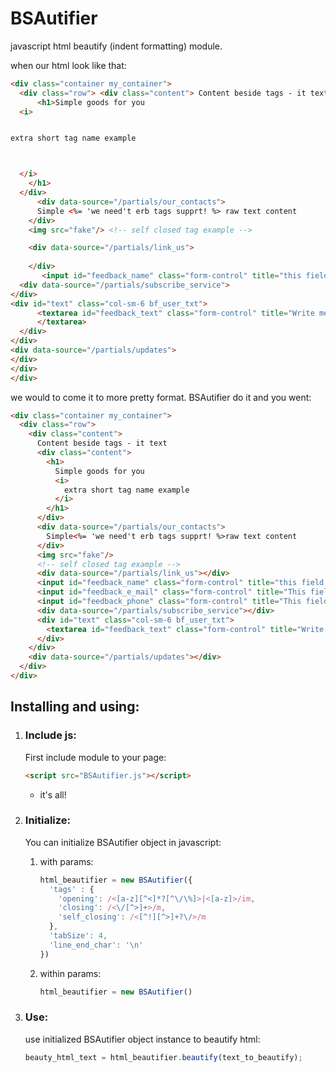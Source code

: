 # BSAutifier
javascript html beautify (indent formatting) module.

when our html look like that:
```html
<div class="container my_container">
  <div class="row"> <div class="content"> Content beside tags - it text<div class="content">
      <h1>Simple goods for you
  <i>


extra short tag name example



  </i>
    </h1>
  </div>
      <div data-source="/partials/our_contacts">
      Simple <%= 'we need't erb tags supprt! %> raw text content
    </div>
    <img src="fake"/> <!-- self closed tag example -->

    <div data-source="/partials/link_us">
    
    </div>
       <input id="feedback_name" class="form-control" title="this field must contain your name" name="feedback[name]" pattern="[a-zA-Z ]+" required="required" type="text" placeholder="Name" /><input id="feedback_e_mail" class="form-control" title="This field must contain valid email" name="feedback[e_mail]" pattern=".+@.+" type="e_mail" placeholder="E-mail" /><input id="feedback_phone" class="form-control" title="This field must contain your phone number" name="feedback[phone]" pattern="+?[()- 0-9]{6,13}" type="phone" placeholder="Phone" />
  <div data-source="/partials/subscribe_service">
</div>
<div id="text" class="col-sm-6 bf_user_txt">
      <textarea id="feedback_text" class="form-control" title="Write message for manager here" name="feedback[text]" placeholder="Message text">
      </textarea>
  </div>
</div>
<div data-source="/partials/updates">
</div>
</div>
</div>
```
we would to come it to more pretty format. BSAutifier do it and you went:

```html
<div class="container my_container">
  <div class="row">
    <div class="content">
      Content beside tags - it text
      <div class="content">
        <h1>
          Simple goods for you
          <i>
            extra short tag name example
          </i>
        </h1>
      </div>
      <div data-source="/partials/our_contacts">
        Simple<%= 'we need't erb tags supprt! %>raw text content
      </div>
      <img src="fake"/>
      <!-- self closed tag example -->
      <div data-source="/partials/link_us"></div>
      <input id="feedback_name" class="form-control" title="this field must contain your name" name="feedback[name]" pattern="[a-zA-Z ]+" required="required" type="text" placeholder="Name" />
      <input id="feedback_e_mail" class="form-control" title="This field must contain valid email" name="feedback[e_mail]" pattern=".+@.+" type="e_mail" placeholder="E-mail" />
      <input id="feedback_phone" class="form-control" title="This field must contain your phone number" name="feedback[phone]" pattern="+?[()- 0-9]{6,13}" type="phone" placeholder="Phone" />
      <div data-source="/partials/subscribe_service"></div>
      <div id="text" class="col-sm-6 bf_user_txt">
        <textarea id="feedback_text" class="form-control" title="Write message for manager here" name="feedback[text]" placeholder="Message text"></textarea>
      </div>
    </div>
    <div data-source="/partials/updates"></div>
  </div>
</div>
```

## Installing and using:

1. ### Include js:

    First include module to your page:
    ```html
    <script src="BSAutifier.js"></script>
    ```
    - it's all!

2. ### Initialize:

    You can initialize BSAutifier object in javascript:

    1. with params:

        ```javascript
        html_beautifier = new BSAutifier({
          'tags' : {
            'opening': /<[a-z][^<]*?[^\/\%]>|<[a-z]>/im,
            'closing': /<\/[^>]+>/m,
            'self_closing': /<[^!][^>]+?\/>/m
          },
          'tabSize': 4,
          'line_end_char': '\n'
        })
        ```
    2. within params:

        ```javascript
        html_beautifier = new BSAutifier()
        ```

3. ### Use:

    use initialized BSAutifier object instance to beautify html:
    ```javascript
    beauty_html_text = html_beautifier.beautify(text_to_beautify);
    ```
